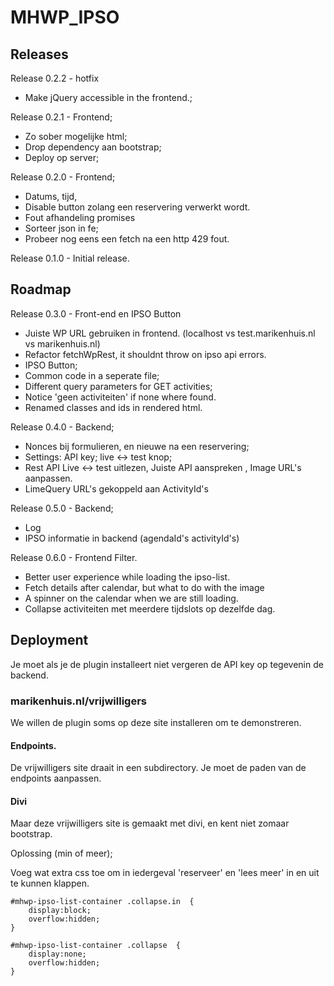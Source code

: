 # MHWP\_IPSO

## Releases

Release 0.2.2 - hotfix
- Make jQuery accessible in the frontend.;

Release 0.2.1 - Frontend;
- Zo sober mogelijke html;
- Drop dependency aan bootstrap;
- Deploy op server;

Release 0.2.0 - Frontend; 
- Datums, tijd, 
- Disable button zolang een reservering verwerkt wordt.
- Fout afhandeling promises
- Sorteer json in fe; 
- Probeer nog eens een fetch na een http 429 fout.

Release 0.1.0  - Initial release.

## Roadmap

Release 0.3.0 - Front-end en IPSO Button
- Juiste WP URL gebruiken in frontend. (localhost vs test.marikenhuis.nl vs marikenhuis.nl)
- Refactor fetchWpRest, it shouldnt throw on ipso api errors.
- IPSO Button;
- Common code in a seperate file;
- Different query parameters for GET activities;
- Notice 'geen activiteiten' if none where found.
- Renamed classes and ids in rendered html.

Release 0.4.0 - Backend;
- Nonces bij formulieren, en nieuwe na een reservering;
- Settings: API key; live <-> test knop; 
- Rest API Live <-> test uitlezen, Juiste API aanspreken , Image URL's aanpassen.
- LimeQuery URL's gekoppeld aan ActivityId's

Release 0.5.0 - Backend;
- Log
- IPSO informatie in backend (agendaId's activityId's)

Release 0.6.0 - Frontend Filter.
- Better user experience while loading the ipso-list.
- Fetch details after calendar, but what to do with the image
- A spinner on the calendar when we are still loading.
- Collapse activiteiten met meerdere tijdslots op dezelfde dag.

## Deployment

Je moet als je de plugin installeert niet vergeren de API key op tegevenin de backend.

### marikenhuis.nl/vrijwilligers

We willen de plugin soms op deze site installeren om te demonstreren.

#### Endpoints.
De vrijwilligers site draait in een subdirectory. Je moet de paden van de endpoints aanpassen.

#### Divi
Maar deze vrijwilligers site is gemaakt met divi, en kent niet zomaar bootstrap.

Oplossing (min of meer);

Voeg wat extra css toe om in iedergeval 'reserveer' en 'lees meer' in en uit te kunnen klappen.

    #mhwp-ipso-list-container .collapse.in  {
        display:block;
        overflow:hidden;
    }

    #mhwp-ipso-list-container .collapse  {
        display:none;
        overflow:hidden;
    }
